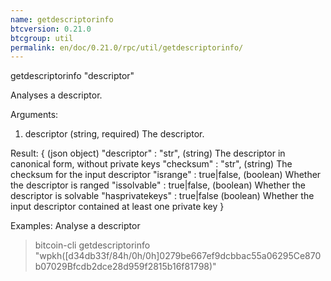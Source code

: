 ```yaml
---
name: getdescriptorinfo
btcversion: 0.21.0
btcgroup: util
permalink: en/doc/0.21.0/rpc/util/getdescriptorinfo/
---
```


getdescriptorinfo "descriptor"

Analyses a descriptor.

Arguments:
1. descriptor    (string, required) The descriptor.

Result:
{                                   (json object)
  "descriptor" : "str",             (string) The descriptor in canonical form, without private keys
  "checksum" : "str",               (string) The checksum for the input descriptor
  "isrange" : true|false,           (boolean) Whether the descriptor is ranged
  "issolvable" : true|false,        (boolean) Whether the descriptor is solvable
  "hasprivatekeys" : true|false     (boolean) Whether the input descriptor contained at least one private key
}

Examples:
Analyse a descriptor
> bitcoin-cli getdescriptorinfo "wpkh([d34db33f/84h/0h/0h]0279be667ef9dcbbac55a06295Ce870b07029Bfcdb2dce28d959f2815b16f81798)"


